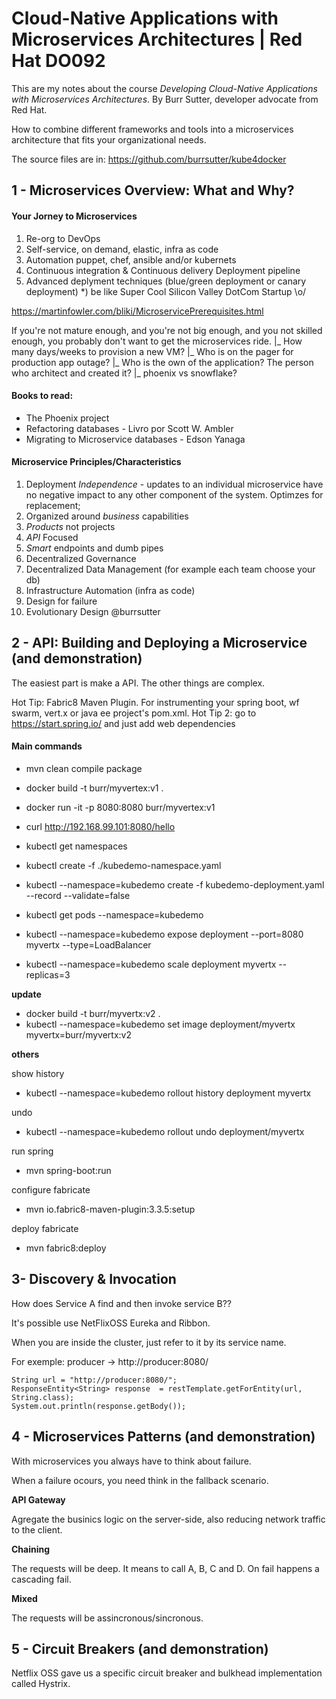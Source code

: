 # Cloud-Native Applications  with Microservices Architectures | Red Hat DO092

This are my notes about the course *Developing Cloud-Native Applications with Microservices Architectures*. By Burr Sutter, developer advocate from Red Hat.

How to combine different frameworks and tools into a microservices architecture that fits your organizational needs.

The source files are in: https://github.com/burrsutter/kube4docker

## 1 - Microservices Overview: What and Why?

#### Your Jorney to Microservices
1) Re-org to DevOps
2) Self-service, on demand, elastic, infra as code
3) Automation puppet, chef, ansible and/or kubernets
4) Continuous integration & Continuous delivery Deployment pipeline
5) Advanced deplyment techniques (blue/green deployment or canary deployment)
*) be like Super Cool Silicon Valley DotCom Startup \o/

https://martinfowler.com/bliki/MicroservicePrerequisites.html

If you're not mature enough, and you're not big enough, 
and you not skilled enough, you probably don't want to get the microservices ride.
|_ How many days/weeks to provision a new VM?
|_ Who is on the pager for production app outage?
|_ Who is the own of the application? The person who architect and created it?
|_ phoenix vs snowflake?

#### Books to read:
- The Phoenix project
- Refactoring databases - Livro por Scott W. Ambler
- Migrating to Microservice databases - Edson Yanaga

#### Microservice Principles/Characteristics
1. Deployment *Independence* - updates to an individual microservice have no negative impact to any other component of the system. Optimzes for replacement;
2. Organized around *business* capabilities
3. *Products* not projects
4. *API* Focused
5. *Smart* endpoints and dumb pipes
6. Decentralized Governance
7. Decentralized Data Management (for example each team choose your db)
8. Infrastructure Automation (infra as code)
9. Design for failure
10. Evolutionary Design
@burrsutter


## 2 - API: Building and Deploying a Microservice (and demonstration)

The easiest part is make a API. The other things are complex.

Hot Tip: Fabric8 Maven Plugin. For instrumenting your spring boot, wf swarm, vert.x or java ee project's pom.xml.
Hot Tip 2: go to https://start.spring.io/ and just add web dependencies

#### Main commands
* mvn clean compile package
* docker build -t burr/myvertex:v1 .
* docker run -it -p 8080:8080 burr/myvertex:v1
* curl http://192.168.99.101:8080/hello

* kubectl get namespaces
* kubectl create -f ./kubedemo-namespace.yaml
* kubectl --namespace=kubedemo create -f kubedemo-deployment.yaml --record --validate=false
* kubectl get pods --namespace=kubedemo

* kubectl --namespace=kubedemo expose deployment --port=8080 myvertx --type=LoadBalancer
* kubectl --namespace=kubedemo scale deployment myvertx --replicas=3

**update**
* docker build -t burr/myvertx:v2 .
* kubectl --namespace=kubedemo set image deployment/myvertx myvertx=burr/myvertx:v2

**others**

show history
* kubectl --namespace=kubedemo rollout history deployment myvertx

undo 
* kubectl --namespace=kubedemo rollout undo deployment/myvertx

run spring
* mvn spring-boot:run

configure fabricate
* mvn io.fabric8-maven-plugin:3.3.5:setup 

deploy fabricate
* mvn fabric8:deploy

## 3- Discovery & Invocation

How does Service A find and then invoke service B??

It's possible use NetFlixOSS Eureka and Ribbon.

When you are inside the cluster, just refer to it by its service name.

For exemple:
producer -> http://producer:8080/

````
String url = "http://producer:8080/";
ResponseEntity<String> response  = restTemplate.getForEntity(url, String.class);
System.out.println(response.getBody());
````
## 4 - Microservices Patterns (and demonstration)

With microservices you always have to think about failure.

When a failure ocours, you need think in the fallback scenario.

**API Gateway**

Agregate the businics logic on the server-side, also reducing network traffic to the client.

**Chaining**

The requests will be deep. It means to call A, B, C and D. On fail happens a cascading fail.

**Mixed**

The requests will be assincronous/sincronous.

## 5 - Circuit Breakers (and demonstration)

Netflix OSS gave us a specific circuit breaker and bulkhead implementation called Hystrix.
